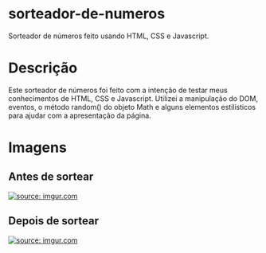 # sorteador-de-numeros
Sorteador de números feito usando HTML, CSS e Javascript.

<h1>Descrição</h1>
<p>
  Este sorteador de números foi feito com a intenção de testar meus conhecimentos de HTML, CSS e Javascript. Utilizei a manipulação do DOM, eventos, o método random() do objeto Math e alguns elementos estilísticos para ajudar com a apresentação da página.
</p>

<h1>Imagens</h1>
<h2>Antes de sortear</h2>
<a href="https://imgur.com/dufB7I5"><img src="https://i.imgur.com/dufB7I5.jpg" title="source: imgur.com" /></a>

<h2>Depois de sortear</h2>
<a href="https://imgur.com/FBMmitZ"><img src="https://i.imgur.com/FBMmitZ.jpg" title="source: imgur.com" /></a>

